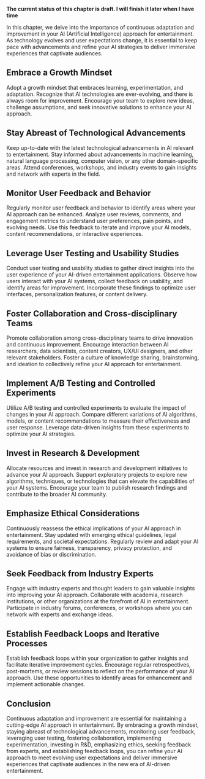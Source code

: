 **The current status of this chapter is draft. I will finish it later when I have time**

In this chapter, we delve into the importance of continuous adaptation and improvement in your AI (Artificial Intelligence) approach for entertainment. As technology evolves and user expectations change, it is essential to keep pace with advancements and refine your AI strategies to deliver immersive experiences that captivate audiences.

Embrace a Growth Mindset
------------------------

Adopt a growth mindset that embraces learning, experimentation, and adaptation. Recognize that AI technologies are ever-evolving, and there is always room for improvement. Encourage your team to explore new ideas, challenge assumptions, and seek innovative solutions to enhance your AI approach.

Stay Abreast of Technological Advancements
------------------------------------------

Keep up-to-date with the latest technological advancements in AI relevant to entertainment. Stay informed about advancements in machine learning, natural language processing, computer vision, or any other domain-specific areas. Attend conferences, workshops, and industry events to gain insights and network with experts in the field.

Monitor User Feedback and Behavior
----------------------------------

Regularly monitor user feedback and behavior to identify areas where your AI approach can be enhanced. Analyze user reviews, comments, and engagement metrics to understand user preferences, pain points, and evolving needs. Use this feedback to iterate and improve your AI models, content recommendations, or interactive experiences.

Leverage User Testing and Usability Studies
-------------------------------------------

Conduct user testing and usability studies to gather direct insights into the user experience of your AI-driven entertainment applications. Observe how users interact with your AI systems, collect feedback on usability, and identify areas for improvement. Incorporate these findings to optimize user interfaces, personalization features, or content delivery.

Foster Collaboration and Cross-disciplinary Teams
-------------------------------------------------

Promote collaboration among cross-disciplinary teams to drive innovation and continuous improvement. Encourage interaction between AI researchers, data scientists, content creators, UX/UI designers, and other relevant stakeholders. Foster a culture of knowledge sharing, brainstorming, and ideation to collectively refine your AI approach for entertainment.

Implement A/B Testing and Controlled Experiments
------------------------------------------------

Utilize A/B testing and controlled experiments to evaluate the impact of changes in your AI approach. Compare different variations of AI algorithms, models, or content recommendations to measure their effectiveness and user response. Leverage data-driven insights from these experiments to optimize your AI strategies.

Invest in Research \& Development
---------------------------------

Allocate resources and invest in research and development initiatives to advance your AI approach. Support exploratory projects to explore new algorithms, techniques, or technologies that can elevate the capabilities of your AI systems. Encourage your team to publish research findings and contribute to the broader AI community.

Emphasize Ethical Considerations
--------------------------------

Continuously reassess the ethical implications of your AI approach in entertainment. Stay updated with emerging ethical guidelines, legal requirements, and societal expectations. Regularly review and adapt your AI systems to ensure fairness, transparency, privacy protection, and avoidance of bias or discrimination.

Seek Feedback from Industry Experts
-----------------------------------

Engage with industry experts and thought leaders to gain valuable insights into improving your AI approach. Collaborate with academia, research institutions, or other organizations at the forefront of AI in entertainment. Participate in industry forums, conferences, or workshops where you can network with experts and exchange ideas.

Establish Feedback Loops and Iterative Processes
------------------------------------------------

Establish feedback loops within your organization to gather insights and facilitate iterative improvement cycles. Encourage regular retrospectives, post-mortems, or review sessions to reflect on the performance of your AI approach. Use these opportunities to identify areas for enhancement and implement actionable changes.

Conclusion
----------

Continuous adaptation and improvement are essential for maintaining a cutting-edge AI approach in entertainment. By embracing a growth mindset, staying abreast of technological advancements, monitoring user feedback, leveraging user testing, fostering collaboration, implementing experimentation, investing in R\&D, emphasizing ethics, seeking feedback from experts, and establishing feedback loops, you can refine your AI approach to meet evolving user expectations and deliver immersive experiences that captivate audiences in the new era of AI-driven entertainment.
